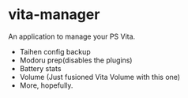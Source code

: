 # vita-manager
An application to manage your PS Vita.

- Taihen config backup
- Modoru prep(disables the plugins)
- Battery stats
- Volume (Just fusioned Vita Volume with this one)
- More, hopefully.







